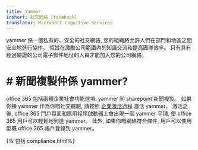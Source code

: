 ```yaml
---
title: Yammer
inshort: 社交網絡 [facebook]
translator: Microsoft Cognitive Services
---
```


yammer 係一個私有的、安全的社交網絡, 您的組織將允許人們在部門和地區之間安全地進行協作。 佢旨在激勵公司範圍內的知識交流和提高團隊效率。 只有具有經過驗證的公司電子郵件地址的人員才能加入您的公司網絡。

# # 新聞複製仲係 yammer?
office 365 包括兩種企業社會功能選項: yammer 同 sharepoint 新聞複製。 如果你揀 yammer 作為你嘅社交體驗, 請按照 [企業激活過程](http://0) 激活 yammer。 激活之後, office 365 門戶頁面和應用程序啟動器上會出現一個 yammer 平铺, 使 office 365 用戶可以輕鬆地到達 yammer。 此外, 如果你嘅網絡符合條件, 用戶可以使用佢既 office 365 帳戶登錄到 yammer。

{% 包括 compliance.html%}

